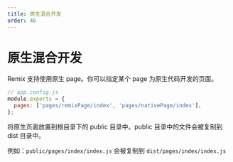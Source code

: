 ```yaml
---
title: 原生混合开发
order: 46
---
```


# 原生混合开发

Remix 支持使用原生 page。你可以指定某个 page 为原生代码开发的页面。

```js
// app.config.js
module.exports = {
  pages: ['pages/remixPage/index', 'pages/nativePage/index'],
};
```

将原生页面放置到根目录下的 public 目录中。public 目录中的文件会被复制到 dist 目录中。

例如：`public/pages/index/index.js` 会被复制到 `dist/pages/index/index.js`
